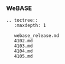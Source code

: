 ### WeBASE

```eval_rst
.. toctree::
   :maxdepth: 1

   webase_release.md
   4102.md
   4103.md
   4104.md
   4105.md
```
   